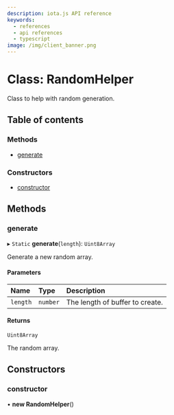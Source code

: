 ```yaml
---
description: iota.js API reference
keywords:
  - references
  - api references
  - typescript
image: /img/client_banner.png
---
```


# Class: RandomHelper

Class to help with random generation.

## Table of contents

### Methods

- [generate](RandomHelper.md#generate)

### Constructors

- [constructor](RandomHelper.md#constructor)

## Methods

### generate

▸ `Static` **generate**(`length`): `Uint8Array`

Generate a new random array.

#### Parameters

| Name     | Type     | Description                     |
| :------- | :------- | :------------------------------ |
| `length` | `number` | The length of buffer to create. |

#### Returns

`Uint8Array`

The random array.

## Constructors

### constructor

• **new RandomHelper**()
